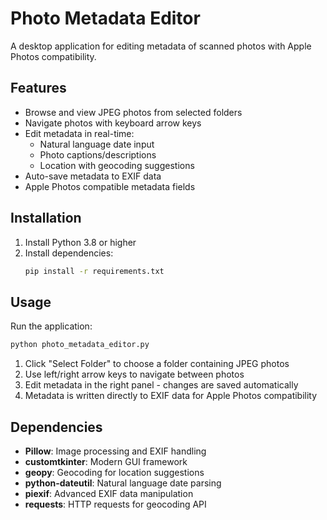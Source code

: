 # Photo Metadata Editor

A desktop application for editing metadata of scanned photos with Apple Photos compatibility.

## Features

- Browse and view JPEG photos from selected folders
- Navigate photos with keyboard arrow keys
- Edit metadata in real-time:
  - Natural language date input
  - Photo captions/descriptions
  - Location with geocoding suggestions
- Auto-save metadata to EXIF data
- Apple Photos compatible metadata fields

## Installation

1. Install Python 3.8 or higher
2. Install dependencies:
   ```bash
   pip install -r requirements.txt
   ```

## Usage

Run the application:
```bash
python photo_metadata_editor.py
```

1. Click "Select Folder" to choose a folder containing JPEG photos
2. Use left/right arrow keys to navigate between photos
3. Edit metadata in the right panel - changes are saved automatically
4. Metadata is written directly to EXIF data for Apple Photos compatibility

## Dependencies

- **Pillow**: Image processing and EXIF handling
- **customtkinter**: Modern GUI framework
- **geopy**: Geocoding for location suggestions
- **python-dateutil**: Natural language date parsing
- **piexif**: Advanced EXIF data manipulation
- **requests**: HTTP requests for geocoding API
